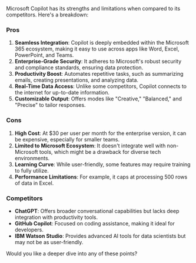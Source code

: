 
Microsoft Copilot has its strengths and limitations when compared to its competitors. Here's a breakdown:

### **Pros**
1. **Seamless Integration**: Copilot is deeply embedded within the Microsoft 365 ecosystem, making it easy to use across apps like Word, Excel, PowerPoint, and Teams.
2. **Enterprise-Grade Security**: It adheres to Microsoft's robust security and compliance standards, ensuring data protection.
3. **Productivity Boost**: Automates repetitive tasks, such as summarizing emails, creating presentations, and analyzing data.
4. **Real-Time Data Access**: Unlike some competitors, Copilot connects to the internet for up-to-date information.
5. **Customizable Output**: Offers modes like "Creative," "Balanced," and "Precise" to tailor responses.

### **Cons**
1. **High Cost**: At $30 per user per month for the enterprise version, it can be expensive, especially for smaller teams.
2. **Limited to Microsoft Ecosystem**: It doesn't integrate well with non-Microsoft tools, which might be a drawback for diverse tech environments.
3. **Learning Curve**: While user-friendly, some features may require training to fully utilize.
4. **Performance Limitations**: For example, it caps at processing 500 rows of data in Excel.

### **Competitors**
- **ChatGPT**: Offers broader conversational capabilities but lacks deep integration with productivity tools.
- **GitHub Copilot**: Focused on coding assistance, making it ideal for developers.
- **IBM Watson Studio**: Provides advanced AI tools for data scientists but may not be as user-friendly.

Would you like a deeper dive into any of these points?
